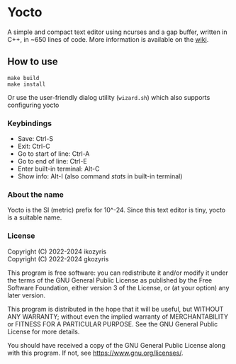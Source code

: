 # Yocto
A simple and compact text editor using ncurses and a gap buffer, written in C++, in ~650 lines of code.
More information is available on the [wiki](https://github.com/ikozyris/yocto/wiki).

## How to use
```
make build
make install
```

Or use the user-friendly dialog utility (`wizard.sh`)
which also supports configuring yocto

### Keybindings
* Save: Ctrl-S
* Exit: Ctrl-C
* Go to start of line: Ctrl-A
* Go to end of line: Ctrl-E
* Enter built-in terminal: Alt-C
* Show info: Alt-I (also command _stats_ in built-in terminal)

### About the name
Yocto is the SI (metric) prefix for 10^-24.
Since this text editor is tiny, yocto is a suitable name.

### License

Copyright (C) 2022-2024  ikozyris<br>
Copyright (C) 2022-2024  gkozyris

This program is free software: you can redistribute it and/or modify
it under the terms of the GNU General Public License as published by
the Free Software Foundation, either version 3 of the License, or
(at your option) any later version.

This program is distributed in the hope that it will be useful,
but WITHOUT ANY WARRANTY; without even the implied warranty of
MERCHANTABILITY or FITNESS FOR A PARTICULAR PURPOSE.  See the
GNU General Public License for more details.

You should have received a copy of the GNU General Public License
along with this program.  If not, see <https://www.gnu.org/licenses/>.

